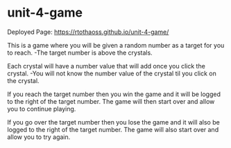 # unit-4-game
Deployed Page: https://rtothaoss.github.io/unit-4-game/

This is a game where you will be given a random number as a target for you to reach. 
-The target number is above the crystals.

Each crystal will have a number value that will add once you click the crystal. 
-You will not know the number value of the crystal til you click on the crystal.

If you reach the target number then you win the game and it will be logged to the right of the target number. The game will then start over and allow you to continue playing.

If you go over the target number then you lose the game and it will also be logged to the right of the target number. The game will also start over and allow you to try again.

